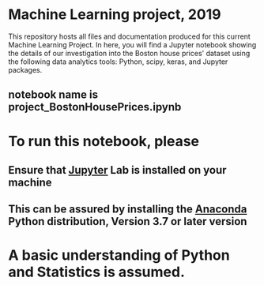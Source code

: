 # Machine Learning project, 2019
This repository hosts all files and documentation produced for this current Machine Learning Project.
In here, you will find a Jupyter notebook showing the details of our investigation into the Boston house prices' dataset using the following data analytics tools: Python, scipy, keras, and Jupyter packages.

## notebook name is project_BostonHousePrices.ipynb

# To run this notebook, please
## Ensure that [Jupyter](http://jupyter.org) Lab is installed on your machine
## This can be assured by installing the [Anaconda](https://www.anaconda.com) Python distribution, Version 3.7 or later version

# A basic understanding of Python and Statistics is assumed.
